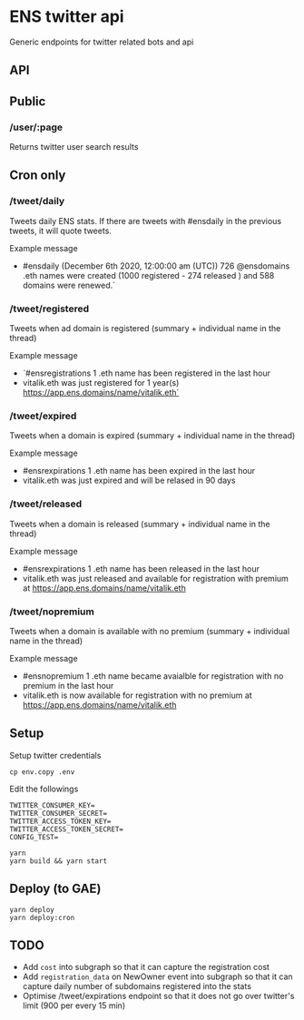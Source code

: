 # ENS twitter api

Generic endpoints for twitter related bots and api

## API

## Public

### /user/:page

Returns twitter user search results

## Cron only

### /tweet/daily

Tweets daily ENS stats. If there are tweets with #ensdaily in the previous tweets, it will quote tweets.

Example message

- #ensdaily (December 6th 2020, 12:00:00 am (UTC)) 726 @ensdomains .eth names were created (1000 registered - 274 released ) and 588 domains were  renewed.`

### /tweet/registered

Tweets when ad domain is registered (summary + individual name in the thread)

Example message

- `#ensregistrations 1 .eth name has been registered in the last hour
- vitalik.eth was just registered for 1 year(s) https://app.ens.domains/name/vitalik.eth`

### /tweet/expired

Tweets when a domain is expired (summary + individual name in the thread)

Example message

- #ensrexpirations 1 .eth name has been expired in the last hour
- vitalik.eth was just expired and will be relased in 90 days

### /tweet/released

Tweets when a domain is released (summary + individual name in the thread)

Example message

- #ensrexpirations 1 .eth name has been released in the last hour
- vitalik.eth was just released and available for registration with premium at https://app.ens.domains/name/vitalik.eth

### /tweet/nopremium

Tweets when a domain is available with no premium (summary + individual name in the thread)

Example message

- #ensnopremium 1 .eth name became avaialble for registration with no premium in the last hour
- vitalik.eth is now available for registration with no premium at https://app.ens.domains/name/vitalik.eth

## Setup

Setup twitter credentials

```
cp env.copy .env
```

Edit the followings

```
TWITTER_CONSUMER_KEY=
TWITTER_CONSUMER_SECRET=
TWITTER_ACCESS_TOKEN_KEY=
TWITTER_ACCESS_TOKEN_SECRET=
CONFIG_TEST=
```

```
yarn
yarn build && yarn start
```

## Deploy (to GAE)

```
yarn deploy
yarn deploy:cron
```

## TODO

- Add `cost` into subgraph so that it can capture the registration cost
- Add `registration_data` on NewOwner event into subgraph so that it can capture daily number of subdomains registered into the stats
- Optimise /tweet/expirations endpoint so that it does not go over twitter's limit (900 per every 15 min)